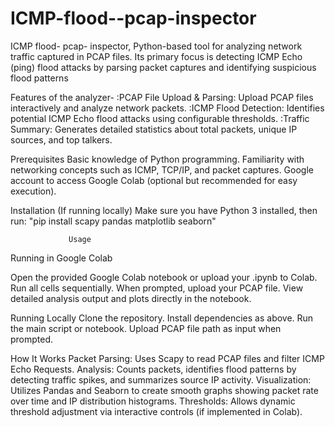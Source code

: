 # ICMP-flood--pcap-inspector
ICMP flood- pcap- inspector,  Python-based tool for analyzing network traffic captured in PCAP files. Its primary focus is detecting ICMP Echo (ping) flood attacks by parsing packet captures and identifying suspicious flood patterns 


Features of the analyzer- 
:PCAP File Upload & Parsing: Upload PCAP files interactively and analyze network packets.
:ICMP Flood Detection: Identifies potential ICMP Echo flood attacks using configurable thresholds.
:Traffic Summary: Generates detailed statistics about total packets, unique IP sources, and top talkers.

Prerequisites
Basic knowledge of Python programming.
Familiarity with networking concepts such as ICMP, TCP/IP, and packet captures.
Google account to access Google Colab (optional but recommended for easy execution).


Installation (If running locally)
Make sure you have Python 3 installed, then run:
"pip install scapy pandas matplotlib seaborn" 


                 Usage
Running in Google Colab

Open the provided Google Colab notebook or upload your .ipynb to Colab.
Run all cells sequentially.
When prompted, upload your PCAP file.
View detailed analysis output and plots directly in the notebook.

Running Locally
Clone the repository.
Install dependencies as above.
Run the main script or notebook.
Upload PCAP file path as input when prompted.

How It Works
Packet Parsing: Uses Scapy to read PCAP files and filter ICMP Echo Requests.
Analysis: Counts packets, identifies flood patterns by detecting traffic spikes, and summarizes source IP activity.
Visualization: Utilizes Pandas and Seaborn to create smooth graphs showing packet rate over time and IP distribution histograms.
Thresholds: Allows dynamic threshold adjustment via interactive controls (if implemented in Colab).
